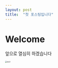 ```yaml
---
layout: post
title:  "첫 포스팅입니다"
---
```


# Welcome
앞으로 열심히 하겠습니다 

<img src="C:\Users\galgu\OneDrive\Documents\GitHub\NCSUSTAT.github.io\images\2023-12-01-first\머리3.jpg" alt="머리3" style="zoom:33%;" />
